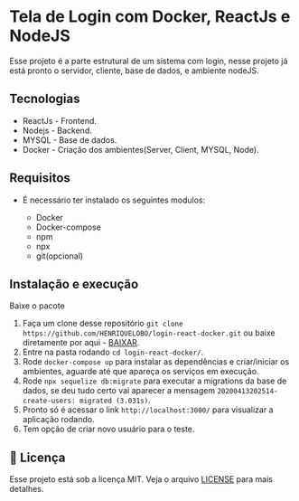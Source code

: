 # Tela de Login com Docker, ReactJs e NodeJS


Esse projeto é a parte estrutural de um sistema com login, nesse projeto já está pronto o servidor, cliente, base de dados,
e ambiente nodeJS.

## Tecnologias
   * ReactJs - Frontend. 
   * Nodejs - Backend.
   * MYSQL - Base de dados.
   * Docker - Criação dos ambientes(Server, Client, MYSQL, Node).

## Requisitos
- É necessário ter instalado os seguintes modulos:

  * Docker
  * Docker-compose
  * npm
  * npx
  * git(opcional)

## Instalação e execução
Baixe o pacote 

1. Faça um clone desse repositório 
  `git clone https://github.com/HENRIQUELOBO/login-react-docker.git` 
  ou baixe diretamente por aqui - [BAIXAR](https://codeload.github.com/HENRIQUELOBO/login-react-docker/zip/master).
2. Entre na pasta rodando `cd login-react-docker/`.
3. Rode `docker-compose up` para instalar as dependências e criar/iniciar os ambientes, 
aguarde até que apareça os serviços em execução.
4. Rode `npx sequelize db:migrate` para executar a migrations da base de dados, se deu tudo certo
vai aparecer a mensagem `20200413202514-create-users: migrated (3.031s)`.
5. Pronto só é acessar o link `http://localhost:3000/` para visualizar a aplicação rodando.
6. Tem opção de criar novo usuário para o teste.

## :memo: Licença

Esse projeto está sob a licença MIT. Veja o arquivo [LICENSE](LICENSE) para mais detalhes.
